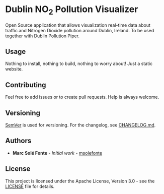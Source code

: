 # Dublin NO<sub>2</sub> Pollution Visualizer

Open Source application that allows visualization real-time data about traffic and Nitrogen Dioxide pollution around Dublin, Ireland. To be used together with Dublin Pollution Piper.

## Usage

Nothing to install, nothing to build, nothing to worry about! Just a static website.

## Contributing

Feel free to add issues or to create pull requests. Help is always welcome.

## Versioning

[SemVer](http://semver.org/) is used for versioning. For the changelog, see [CHANGELOG.md](CHANGELOG.md).

## Authors

* **Marc Solé Fonte** - *Initial work* - [msolefonte](https://github.com/msolefonte)

## License

This project is licensed under the Apache License, Version 3.0 - see the [LICENSE](LICENSE) file for details.
